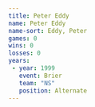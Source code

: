 ```yaml
---
title: Peter Eddy
name: Peter Eddy
name-sort: Eddy, Peter
games: 0
wins: 0
losses: 0
years:
 - year: 1999
   event: Brier
   team: "NS"
   position: Alternate
---
```

